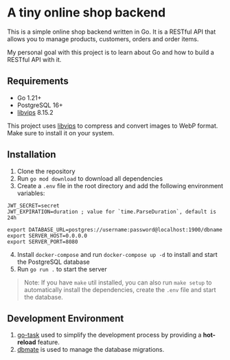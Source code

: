 # A tiny online shop backend
This is a simple online shop backend written in Go. It is a RESTful API that allows you to manage products, customers, orders and order items.

My personal goal with this project is to learn about Go and how to build a RESTful API with it.

## Requirements
- Go 1.21+
- PostgreSQL 16+
- [libvips](https://www.libvips.org/install) 8.15.2

This project uses [libvips](https://www.libvips.org) to compress and convert images to WebP format. Make sure to install it on your system.

## Installation
1. Clone the repository
2. Run `go mod download` to download all dependencies
3. Create a `.env` file in the root directory and add the following environment variables:
```properties
JWT_SECRET=secret
JWT_EXPIRATION=duration ; value for `time.ParseDuration`, default is 24h

export DATABASE_URL=postgres://username:password@localhost:1900/dbname
export SERVER_HOST=0.0.0.0
export SERVER_PORT=8080
```
4. Install `docker-compose` and run `docker-compose up -d` to install and start the PostgreSQL database
5. Run `go run .` to start the server

> Note: If you have `make` util installed, you can also run `make setup` to automatically install the dependencies, create the `.env` file and start the database.

## Development Environment
1. [go-task](https://github.com/go-task/task) used to simplify the development process by providing a **hot-reload** feature.
2. [dbmate](https://github.com/amacneil/dbmate) is used to manage the database migrations.
